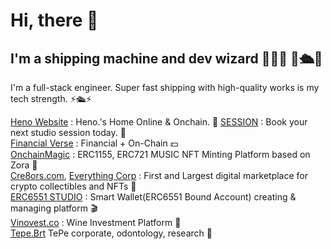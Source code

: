 <h1>Hi, there  👋</h1>
<h2>I'm a shipping machine and dev wizard 💫🧙💫 🤖🛳️🤖 </h2>

I'm a full-stack engineer. Super fast shipping with high-quality works is my tech strength. ⚡️🛳️⚡️ <br/>

<a href='https://heno-website.vercel.app'>Heno Website</a> : Heno.'s Home Online & Onchain. 🎤️
<a href='https://session-pied.vercel.app/'>SESSION</a> : Book your next studio session today. 🎹 <br/>
<a href='https://financialverse.vercel.app'>Financial Verse</a> : Financial + On-Chain 💵 <br/>
<a href='https://onchainmagic.xyz'>OnchainMagic</a> : ERC1155, ERC721 MUSIC NFT Minting Platform based on Zora 🥁 <br/>
<a href='https://cre8ors.com'>Cre8ors.com</a>, <a href='https://everythingcorp.cre8ors.com/'>Everything Corp</a> : First and Largest digital marketplace for crypto collectibles and NFTs 💎 <br/>
<a href='https://6551.studio'>ERC6551 STUDIO</a> : Smart Wallet(ERC6551 Bound Account) creating & managing platform 🎬 <br/>
<a href='https://vinovest.co'>Vinovest.co</a> : Wine Investment Platform 🍷 <br/>
<a href='https://tepe-brt.azurewebsites.net'>Tepe.Brt</a> TePe corporate, odontology, research 💊 <br/>

